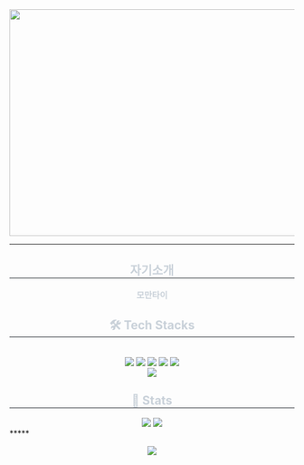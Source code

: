<img src="https://mblogthumb-phinf.pstatic.net/MjAxODAyMDlfMzAw/MDAxNTE4MTQyNzc2NTQw._w_Hbpq9PPdjiC_kZE-RsMwNO0kJb9JxFBMwwzuabRsg.k8Ium40SAJknqKX_7tNUAC2EsbTDk4M5-SCL91y9flQg.PNG.vlzm87/%ED%8E%98%EB%A6%AC%EC%98%A8.png?type=w420" width= "2000" height="400" />

*****
<div align= "center"> 
    <h2 style="border-bottom: 1px solid #21262d; color: #c9d1d9;"> 자기소개 </h2>  
    <div style="font-weight: 700; font-size: 15px; text-align: center; color: #c9d1d9;"> 모만타이 </div> 
    </div>
    <div align= "center">
    <h2 style="border-bottom: 1px solid #21262d; color: #c9d1d9;"> 🛠️ Tech Stacks </h2> <br> 
    <div style="margin: 0 auto; text-align: center;" align= "center"> <img src="https://img.shields.io/badge/Python-3776AB?style=for-the-badge&logo=Python&logoColor=white">
          <img src="https://img.shields.io/badge/HTML5-E34F26?style=for-the-badge&logo=HTML5&logoColor=white">
          <img src="https://img.shields.io/badge/Javascript-F7DF1E?style=for-the-badge&logo=Javascript&logoColor=white">
          <img src="https://img.shields.io/badge/Django-092E20?style=for-the-badge&logo=Django&logoColor=white">
          <img src="https://img.shields.io/badge/Vue.js-4FC08D?style=for-the-badge&logo=Vue.js&logoColor=white">
          <br/><img src="https://img.shields.io/badge/MySQL-4479A1?style=for-the-badge&logo=MySQL&logoColor=white">
          </div>
    </div>
    <div align= "center"> 
    <h2 style="border-bottom: 1px solid #21262d; color: #c9d1d9;"> 🏅 Stats </h2> <div align= "center"> <img src="https://github-readme-stats.vercel.app/api?username=Qk&bg_color=180,00000000,000000&title_color=ffffff&text_color=ffffff"
         /> <img src="https://github-readme-stats.vercel.app/api/top-langs/?username=Qk&layout=compact&bg_color=180,00000000,000000&title_color=ffffff&text_color=ffffff"
           /> </div> 
    </div>
*****
<p align="center"><img src="https://github.com/user-attachments/assets/12ad0b21-6f6e-4111-8598-ed02e7fb35cf"/></p>
    
    


